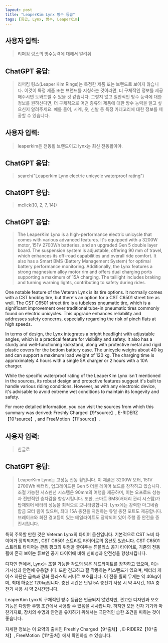 ```yaml
---
layout: post
title: "LeaperKim Lynx 방수 등급"
tags: [등급, Lynx, 방수, LeaperKim]
---
```


## 사용자 입력:
> 리퍼킴 링스의 방수능력에 대해서 알려줘

## ChatGPT 응답:
> 리퍼킴 링스(Leaper Kim Rings)는 특정한 제품 또는 브랜드로 보이지 않습니다. 이것이 특정 제품 또는 브랜드를 지칭하는 것이라면, 더 구체적인 정보를 제공해주시면 도와드릴 수 있을 것 같습니다. 그렇지 않고 일반적인 방수 능력에 대한 정보를 원하신다면, 더 구체적으로 어떤 종류의 제품에 대한 방수 능력을 알고 싶으신지 알려주세요. 예를 들어, 시계, 옷, 신발 등 특정 카테고리에 대한 정보를 제공할 수 있습니다.

## 사용자 입력:
> leaperkim은 전동휠 브랜드이고 lynx는 최신 전동휠이야.

## ChatGPT 응답:
> search("Leaperkim Lynx electric unicycle waterproof rating")

## ChatGPT 응답:
> mclick([0, 2, 7, 14])

## ChatGPT 응답:
> The LeaperKim Lynx is a high-performance electric unicycle that comes with various advanced features. It's equipped with a 3200W motor, 151V 2700Wh batteries, and an upgraded Gen 5 double layer board. The suspension system is adjustable, offering 90 mm of travel, which enhances its off-road capabilities and overall ride comfort. It also has a Smart BMS (Battery Management System) for optimal battery performance monitoring. Additionally, the Lynx features a strong magnesium alloy motor rim and offers dual charging ports supporting a maximum of 15A charging. The taillight includes braking and turning warning lights, contributing to safety during rides.

One notable feature of the Veteran Lynx is its tire options. It normally comes with a CST knobby tire, but there's an option for a CST C6501 street tire as well. The CST C6501 street tire is a tubeless pneumatic tire, which is a significant improvement over traditional tube-in pneumatic tires commonly found on electric unicycles. This upgrade enhances reliability and addresses safety concerns, especially regarding the risk of pinch flats at high speeds.

In terms of design, the Lynx integrates a bright headlight with adjustable angles, which is a practical feature for visibility and safety. It also has a sturdy and well-functioning kickstand, along with protective metal and rigid plastic covers for the bottom battery case. The unicycle weighs about 40 kg and can support a maximum load weight of 120 kg. The charging time is approximately 4 hours with a single 5A charger or 2 hours with a 10A charger.

While the specific waterproof rating of the LeaperKim Lynx isn't mentioned in the sources, its robust design and protective features suggest it's built to handle various riding conditions. However, as with any electronic device, it's advisable to avoid extreme wet conditions to maintain its longevity and safety.

For more detailed information, you can visit the sources from which this summary was derived: Freshly Charged【9†source】, E-RIDERZ【10†source】, and FreeMotion【11†source】.

## 사용자 입력:
> 한글로

## ChatGPT 응답:
> LeaperKim Lynx는 고성능 전동 휠입니다. 이 제품은 3200W 모터, 151V 2700Wh 배터리, 업그레이드된 Gen 5 더블 레이어 보드를 장착하고 있습니다. 조절 가능한 서스펜션 시스템은 90mm의 여행을 제공하며, 이는 오프로드 성능과 전반적인 승차감을 향상시킵니다. 또한, 스마트 BMS(배터리 관리 시스템)가 탑재되어 배터리 성능을 최적으로 모니터링합니다. Lynx에는 강력한 마그네슘 합금 모터 림이 있으며, 최대 15A 충전을 지원하는 듀얼 충전 포트도 제공합니다. 브레이크와 회전 경고등이 있는 테일라이트도 장착되어 있어 주행 중 안전을 증진시킵니다.

특히 주목할 만한 것은 Veteran Lynx의 타이어 옵션입니다. 기본적으로 CST 노비 타이어가 장착되지만, CST C6501 스트리트 타이어로의 옵션도 있습니다. CST C6501 스트리트 타이어는 관통 펑크의 위험을 줄여주는 튜블리스 공기 타이어로, 기존의 전동 휠에 흔히 보이는 튜브인 공기 타이어에 비해 신뢰성과 안전성을 향상시킵니다.

디자인 면에서, Lynx는 조절 가능한 각도의 밝은 헤드라이트를 장착하고 있으며, 이는 가시성과 안전에 유용합니다. 또한 견고하고 잘 작동하는 킥스탠드가 있으며, 배터리 케이스 하단은 금속과 강화 플라스틱 커버로 보호됩니다. 이 전동 휠의 무게는 약 40kg이며, 최대 하중은 120kg입니다. 충전 시간은 단일 5A 충전기 사용 시 약 4시간, 10A 충전기 사용 시 약 2시간입니다.

LeaperKim Lynx의 구체적인 방수 등급은 언급되지 않았지만, 견고한 디자인과 보호 기능은 다양한 주행 조건에서 사용할 수 있음을 시사합니다. 하지만 모든 전자 기기와 마찬가지로, 장치의 수명과 안전을 유지하기 위해서는 극단적인 습한 조건을 피하는 것이 좋습니다.

자세한 정보는 이 요약의 출처인 Freshly Charged【9†출처】, E-RIDERZ【10†출처】, FreeMotion【11†출처】에서 확인하실 수 있습니다.

